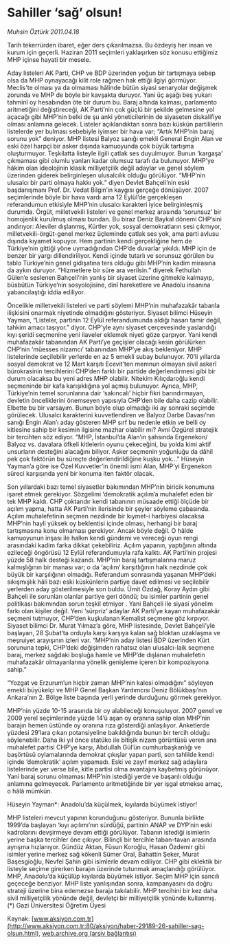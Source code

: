 # Sahiller ‘sağ’ olsun!

*Muhsin Öztürk 2011.04.18*

<font class="agenda2NewsSpot">
 Tarih tekerrürden ibaret, eğer ders çıkarılmazsa. Bu özdeyiş her insan ve kurum için geçerli. Haziran 2011 seçimleri yaklaşırken söz konusu ettiğimiz MHP içinse hayati bir mesele.
</font>
<font class="newsDetail">
 <p>
  <p class="MsoNormal">
   Aday listeleri AK Parti, CHP ve BDP üzerinden yoğun bir tartışmaya sebep olsa da MHP oynayacağı kilit role rağmen hak ettiği ilgiyi görmüyor. Meclis’te olması ya da olmaması hâlinde bütün siyasi senaryolar değişmek zorunda ve MHP de böyle bir kavşakta duruyor. Yani üç aşağı beş yukarı tahminî oy hesabından öte bir durum bu. Baraj altında kalması, parlamento aritmetiğini değiştireceği, AK Parti’nin çok güçlü bir şekilde gelmesine yol açacağı gibi MHP’nin belki de şu anki yöneticilerinin de siyaseten diskalifiye olması anlamına gelecek. Listeler açıklandıktan sonra bazı küskün partililerin listelerde yer bulması sebebiyle iyimser bir hava var; “Artık MHP’nin baraj sorunu yok” deniyor. MHP listesi Balyoz sanığı emekli General Engin Alan ve eski özel harpçi bir asker dışında kamuoyunda çok büyük tartışma oluşturmuyor. Teşkilatta listeyle ilgili çatlak ses duyulmuyor. Bunun ‘kargaşa’ çıkmaması gibi olumlu yanları kadar olumsuz tarafı da bulunuyor. MHP’ye hâkim olan ideolojinin klasik milliyetçilik değil adaylar ve genel söylem üzerinden giderek belirginleşen ulusalcılık olduğu görülüyor. “MHP’nin ulusalcı bir parti olmaya hakkı yok.” diyen Devlet Bahçeli’nin eski başdanışmanı Prof. Dr. Vedat Bilgin’in kaygısı gerçeğe dönüşüyor. 2007 seçimlerinde böyle bir hava vardı ama 12 Eylül’de gerçekleşen referandumun etkisiyle MHP’nin ulusalcı karakteri iyice belirginleşmiş durumda. Örgüt, milletvekili listeleri ve genel merkez arasında ‘sorunsuz’ bir homojenlik kurulmuş olması bundan. Bu biraz Deniz Baykal dönemi CHP’sini andırıyor: Aleviler dışlanmış, Kürtler yok, sosyal demokratların sesi çıkmıyor, milletvekili-örgüt-genel merkez üçleminde çatlak ses yok, ama parti avlusu dışında kıyamet kopuyor. Hem partinin kendi gerçekliğine hem de Türkiye’nin gittiği yöne uymadığından CHP’de duvarlar yıkıldı. MHP için de benzer bir yargı dillendiriliyor. Kendi içinde tutarlı ve sorunsuz görülen bu tablo Türkiye’nin genel gidişatına ters olduğu gibi MHP’nin kadim mirasına da aykırı duruyor. “Hizmetlere bir süre ara verilsin.” diyerek Fethullah Gülen’e seslenen Bahçeli’nin yanlış bir siyaset üzerine gitmekle kalmayıp, büsbütün Türkiye’nin sosyolojisine, dinî hareketlere ve Anadolu insanına yabancılaştığı iddia ediliyor.
  </p>
  <p class="MsoNormal">
   Öncelikle milletvekili listeleri ve parti söylemi MHP’nin muhafazakâr tabanla ilişkisini onarmak niyetinde olmadığını gösteriyor. Siyaset bilimci Hüseyin Yayman, “Listeler, partinin 12 Eylül referandumunda aldığı hasarı tamir değil, tahkim amacı taşıyor.” diyor. CHP’yle aynı siyaset çerçevesinde yaslandığı kıyı şeridi seçmenine yeni ilaveler eklemek niyeti göze çarpıyor. Yani kendi muhafazakâr tabanından AK Parti’ye geçişler olacağı kesin görülürken CHP’nin ‘müesses nizamcı’ tabanından MHP’ye akış bekleniyor. MHP listelerinde seçilebilir yerlerde en az 5 emekli subay bulunuyor. 70’li yıllarda sosyal demokrat ve 12 Mart karşıtı Ecevit’ten memnun olmayan sivil askerî bürokrasinin tercihlerini CHP’den farklı bir partide değerlendirmesi gibi bir durum olacaksa bu yeni adres MHP olabilir. Nitekim Kılıçdaroğlu kendi seçmeninde bir kafa karışıklığına yol açmış bulunuyor. Ayrıca, MHP, Türkiye’nin temel sorunlarına dair ‘sakıncalı’ hiçbir fikri barındırmayan, devletin önceliklerini önemseyen yapısıyla CHP’den bile daha cazip olabilir. Elbette bu bir varsayım. Bunun böyle olup olmadığı iki ay sonraki seçimde görülecek. Ulusalcı karakterini kuvvetlendiren ve Balyoz Darbe Davası’nın sanığı Engin Alan’ı aday gösteren MHP sırf bu nedenle etkin ve belli oy kitlesine sahip bir kesimin ilgisine mazhar olabilir mi? Avni Özgürel stratejik bir tercihten söz ediyor. “MHP, İstanbul’da Alan’ın şahsında Ergenekon/ Balyoz vs. davalara öfkeli kitlelerin oyunu çekeceğini, bu yolda kimi aktif unsurların desteğini alacağını biliyor. Asker seçmenin yoğunluğu da dâhil pek çok faktörün bu süreçte değerlendirildiğine kuşku yok...”
   <span>
   </span>
   Hüseyin Yayman’a göre ise Özel Kuvvetler’in önemli ismi Alan, MHP’yi Ergenekon süreci karşısında yeni bir konuma iten faktör olacak.
  </p>
  <p class="MsoNormal">
   Son yıllardaki bazı temel siyasetler bakımından MHP’nin biricik konumuna işaret etmek gerekiyor. Sözgelimi ‘demokratik açılım’a muhalefet eden bir tek MHP kaldı. CHP çoktandır kendi tabanının müsaade ettiği ölçüde bir açılım yapma, hatta AK Parti’nin ilerisinde bir şeyler söyleme çabasında. Açılım muhalefetinin seçmen nezdinde bir kıymet-i harbiyesi olacaksa MHP’nin hayli yüksek oy beklentisi içinde olması, herhangi bir baraj tartışmasına konu olmaması gerekiyor. Ancak böyle değil. O hâlde kamuoyunun inşası ile halkın kendi gündemi ve vereceği oyun rengi arasındaki kadim farka dikkat çekebiliriz. Açılım yapanın, yaptığının altında ezileceği öngörüsü 12 Eylül referandumuyla rafa kalktı. AK Parti’nin projesi yüzde 58 halk desteği kazandı. MHP’nin baraj tartışmalarına maruz kalmışlığının bir manası var; o da ‘açılım’ karşıtlığının halk nezdinde çok büyük bir karşılığının olmadığı. Referandum sonrasında yaşanan MHP’deki sıkışmışlık hâli bazı eski küskünlerin partiye davet edilmesi ve seçilebilir yerlerden aday gösterilmesiyle son buldu. Ümit Özdağ, Koray Aydın gibi Bahçeli ile sorunları olanlar partiye geri döndü; bu isimler partinin genel politikası bakımından sorun teşkil etmiyor . Yani Bahçeli ile siyasi yönelim farkı olan kişiler değil. Yeni ‘sürpriz’ adaylar AK Parti’ye kayan muhafazakâr seçmeni tutmuyor, CHP’den kuşkulanan Kemalist seçmene göz kırpıyor. Siyaset bilimci Dr. Murat Yılmaz’a göre, MHP listesinde, Devlet Bahçeli’yle başlayan, 28 Şubat’ta orduyla karşı karşıya kalan sağ bloktan uzaklaşma ve meşruiyet arayışının izleri var. “MHP’nin aday listesi BDP üzerinden Kürt sorununa tepki, CHP’deki değişimden rahatsız olan ulusalcı-laik seçmene baraj, merkez sağdaki boşluğa hamle ve MHP’de dışlanan muhalefetin muhafazakâr olmayanlarına yönelik genişleme içeren bir kompozisyona sahip.”
  </p>
  <p class="MsoNormal">
   “Yozgat ve Erzurum’un hiçbir zaman MHP’nin kalesi olmadığını” söyleyen emekli büyükelçi ve MHP Genel Başkan Yardımcısı Deniz Bölükbaşı’nın Ankara’nın 2. Bölge liste başında yerli yerinde durduğunu görmek gerekiyor.
  </p>
  <p class="MsoNormal">
   MHP’nin yüzde 10-15 arasında bir oy alabileceği konuşuluyor. 2007 genel ve 2009 yerel seçimlerinde yüzde 14’ü aşan oy oranına sahip olan MHP’nin barajın hemen üstünde oy oranına rıza gösterdiği anlaşılıyor. Anketlerde yüzdesi 29’lara çıkan potansiyeline bakıldığında bunun bir tercih olduğu söylenebilir. Daha iki yıl önce statüko ile bitişik nizam görüntüsü veren ana muhalefet partisi CHP’ye karşı, Abdullah Gül’ün cumhurbaşkanlığı ve başörtüsü oylamalarında demokrat çıkışlar yapan parti, son tahlilde kendi içinde ‘demokratik’ açılım yapamadı. Eski ve zayıf merkez sağ adaylara listelerinde yer verse bile, kitle partisi olma avantajını kaybetmiş görünüyor. Yani baraj sorunu olmaması MHP’nin istediği yerde ve başarılı olduğu anlamına gelmeyecek. Parlamento aritmetiğinde bir yer işgal etmekse amaç, o hâlâ mümkün.
  </p>
  <p class="MsoNormal">
  </p>
  <p class="MsoNormal">
   Hüseyin Yayman*: Anadolu’da küçülmek, kıyılarda büyümek istiyor!
  </p>
  <p class="MsoNormal">
   MHP listeleri mevcut yapının korunduğunu gösteriyor. Bununla birlikte 1999’da başlayan ‘kıyı açılımı’nın sürdüğü, partinin ANAP ve DYP’nin eski kadrolarını devşirmeye devam ettiği görülüyor. Tabanın istediği isimlerin yerine başka tercihler öne çıkıyor. Bilinçli bir tercihle taban-tavan arasında ayrışma hızlanıyor. Gündüz Aktan, Füsun Koroğlu, Hasan Özdemir gibi isimler yerine merkez sağ kökenli Sümer Oral, Bahattin Şeker, Murat Başesgioğlu, Nevfel Şahin gibi isimlerle devam ediliyor. CHP gibi eklektik bir listeyle seçime girerken barajın üzerinde tutunmak amaçlandığı görülüyor. MHP, Anadolu’da küçülüp kıyılarda büyümek istiyor. Seçim MHP için sancılı geçeceğe benziyor. MHP liste yanlışından sonra, kampanyasını da doğru strateji üzerine bina edemezse baraja takılabilir. MHP tercihini bir kez daha sivil milliyetçilik yönünde değil, devletçi bir milliyetçilik yönünde kullanmış. (*) Gazi Üniversitesi Öğretim Üyesi
  </p>
 </p>
</font>

Kaynak: [www.aksiyon.com.tr](http://www.aksiyon.com.tr:80/aksiyon/haber-29189-26-sahiller-sag-olsun.html), [web.archive.org (arşiv bağlantısı)](http://web.archive.org/web/20110825101708/http://www.aksiyon.com.tr:80/aksiyon/haber-29189-26-sahiller-sag-olsun.html)
